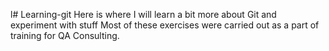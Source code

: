 l# Learning-git
Here is where I will learn a bit more about Git and experiment with stuff
Most of these exercises were carried out as a part of training for QA Consulting.

